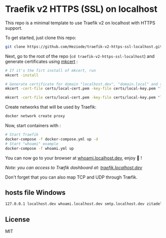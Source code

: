 # Traefik v2 HTTPS (SSL) on localhost

This repo is a minimal template to use Traefik v2 on localhost with HTTPS support.

To get started, just clone this repo:

```bash
git clone https://github.com/Heziode/traefik-v2-https-ssl-localhost.git
```

Next, go to the root of the repo (`cd traefik-v2-https-ssl-localhost`) and generate certificates using [mkcert](https://github.com/FiloSottile/mkcert) :

```bash
# If it's the firt install of mkcert, run
mkcert -install

# Generate certificate for domain "localhost.dev", "domain.local" and their sub-domains
mkcert -cert-file certs/local-cert.pem -key-file certs/local-key.pem "localhost.dev" "*.localhost.dev" "domain.local" "*.domain.local"

mkcert -cert-file certs/local-cert.pem -key-file certs/local-key.pem "localhost.dev" "*.localhost.dev"  


```

Create networks that will be used by Traefik:

```bash
docker network create proxy
```

Now, start containers with :  

```bash
# Start Traefik
docker-compose -f docker-compose.yml up -d
# Start "whoami" example
docker-compose -f whoami.yml up
```

You can now go to your browser at [whoami.localhost.dev](https://whoami.localhost.dev), enjoy :rocket: !

*Note: you can access to Træfik dashboard at: [traefik.localhost.dev](https://traefik.localhost.dev)*

Don't forget that you can also map TCP and UDP through Træfik.

## hosts file Windows

```txt
127.0.0.1 localhost.dev whoami.localhost.dev smtp.localhost.dev zitadel.localhost.dev
```

## License

MIT
